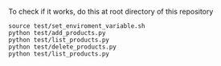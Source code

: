 To check if it works, do this at root directory of this repository
```
source test/set_enviroment_variable.sh 
python test/add_products.py
python test/list_products.py
python test/delete_products.py
python test/list_products.py
```